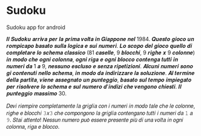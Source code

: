 # Sudoku
Sudoku app for android

𝑰𝒍 𝑺𝒖𝒅𝒐𝒌𝒖 𝒂𝒓𝒓𝒊𝒗𝒂 𝒑𝒆𝒓 𝒍𝒂 𝒑𝒓𝒊𝒎𝒂     𝒗𝒐𝒍𝒕𝒂 𝒊𝒏 𝑮𝒊𝒂𝒑𝒑𝒐𝒏𝒆 𝒏𝒆𝒍 1984. 𝑸𝒖𝒆𝒔𝒕𝒐 𝒈𝒊𝒐𝒄𝒐  𝒖𝒏 𝒓𝒐𝒎𝒑𝒊𝒄𝒂𝒑𝒐     𝒃𝒂𝒔𝒂𝒕𝒐 𝒔𝒖𝒍𝒍𝒂 𝒍𝒐𝒈𝒊𝒄𝒂 𝒆 𝒔𝒖𝒊 𝒏𝒖𝒎𝒆𝒓𝒊. 𝑳𝒐 𝒔𝒄𝒐𝒑𝒐 𝒅𝒆𝒍 𝒈𝒊𝒐𝒄𝒐     𝒒𝒖𝒆𝒍𝒍𝒐 𝒅𝒊 𝒄𝒐𝒎𝒑𝒍𝒆𝒕𝒂𝒓𝒆 𝒍𝒐 𝒔𝒄𝒉𝒆𝒎𝒂 𝒄𝒍𝒂𝒔𝒔𝒊𝒄𝒐 (81 𝒄𝒂𝒔𝒆𝒍𝒍𝒆, 9 𝒃𝒍𝒐𝒄𝒄𝒉𝒊,     9 𝒓𝒊𝒈𝒉𝒆 𝒙 9 𝒄𝒐𝒍𝒐𝒏𝒏𝒆) 𝒊𝒏 𝒎𝒐𝒅𝒐 𝒄𝒉𝒆 𝒐𝒈𝒏𝒊 𝒄𝒐𝒍𝒐𝒏𝒏𝒂, 𝒐𝒈𝒏𝒊 𝒓𝒊𝒈𝒂 𝒆 𝒐𝒈𝒏𝒊     𝒃𝒍𝒐𝒄𝒄𝒐 𝒄𝒐𝒏𝒕𝒆𝒏𝒈𝒂 𝒕𝒖𝒕𝒕𝒊 𝒊𝒏 𝒏𝒖𝒎𝒆𝒓𝒊 𝒅𝒂 1 𝒂 9, 𝒏𝒆𝒔𝒔𝒖𝒏𝒐 𝒆𝒔𝒄𝒍𝒖𝒔𝒐 𝒆 𝒔𝒆𝒏𝒛𝒂     𝒓𝒊𝒑𝒆𝒕𝒊𝒛𝒊𝒐𝒏𝒊. 𝑨𝒍𝒄𝒖𝒏𝒊 𝒏𝒖𝒎𝒆𝒓𝒊 𝒔𝒐𝒏𝒐 𝒈𝒊 𝒄𝒐𝒏𝒕𝒆𝒏𝒖𝒕𝒊 𝒏𝒆𝒍𝒍𝒐 𝒔𝒄𝒉𝒆𝒎𝒂, 𝒊𝒏 𝒎𝒐𝒅𝒐 𝒅𝒂     𝒊𝒏𝒅𝒊𝒓𝒊𝒛𝒛𝒂𝒓𝒆 𝒍𝒂 𝒔𝒐𝒍𝒖𝒛𝒊𝒐𝒏𝒆. 𝑨𝒍 𝒕𝒆𝒓𝒎𝒊𝒏𝒆 𝒅𝒆𝒍𝒍𝒂 𝒑𝒂𝒓𝒕𝒊𝒕𝒂, 𝒗𝒊𝒆𝒏𝒆 𝒂𝒔𝒔𝒆𝒈𝒏𝒂𝒕𝒐 𝒖𝒏     𝒑𝒖𝒏𝒕𝒆𝒈𝒈𝒊𝒐, 𝒃𝒂𝒔𝒂𝒕𝒐 𝒔𝒖𝒍 𝒕𝒆𝒎𝒑𝒐 𝒊𝒎𝒑𝒊𝒆𝒈𝒂𝒕𝒐 𝒑𝒆𝒓 𝒓𝒊𝒔𝒐𝒍𝒗𝒆𝒓𝒆 𝒍𝒐 𝒔𝒄𝒉𝒆𝒎𝒂 𝒆 𝒔𝒖𝒍 𝒏𝒖𝒎𝒆𝒓𝒐 𝒅\'𝒊𝒏𝒅𝒊𝒛𝒊 𝒄𝒉𝒆 𝒗𝒆𝒏𝒈𝒐𝒏𝒐 𝒄𝒉𝒊𝒆𝒔𝒕𝒊. 𝑰𝒍 𝒑𝒖𝒏𝒕𝒆𝒈𝒈𝒊𝒐 𝒎𝒂𝒔𝒔𝒊𝒎𝒐  30.

𝐷𝑒𝑣𝑖 𝑟𝑖𝑒𝑚𝑝𝑖𝑟𝑒 𝑐𝑜𝑚𝑝𝑙𝑒𝑡𝑎𝑚𝑒𝑛𝑡𝑒 𝑙𝑎 𝑔𝑟𝑖𝑔𝑙𝑖𝑎 𝑐𝑜𝑛 𝑖 𝑛𝑢𝑚𝑒𝑟𝑖 𝑖𝑛 𝑚𝑜𝑑𝑜 𝑡𝑎𝑙𝑒 𝑐ℎ𝑒 𝑙𝑒 𝑐𝑜𝑙𝑜𝑛𝑛𝑒, 𝑟𝑖𝑔ℎ𝑒 𝑒 𝑏𝑙𝑜𝑐𝑐ℎ𝑖 𝟹𝑥𝟹 𝑐ℎ𝑒 𝑐𝑜𝑚𝑝𝑜𝑛𝑔𝑜𝑛𝑜 𝑙𝑎 𝑔𝑟𝑖𝑔𝑙𝑖𝑎 𝑐𝑜𝑛𝑡𝑒𝑛𝑔𝑎𝑛𝑜 𝑡𝑢𝑡𝑡𝑖 𝑖 𝑛𝑢𝑚𝑒𝑟𝑖 𝑑𝑎 𝟷 𝑎 𝟿.
        𝑆𝑡𝑎𝑖 𝑎𝑡𝑡𝑒𝑛𝑡𝑜! 𝑁𝑒𝑠𝑠𝑢𝑛 𝑛𝑢𝑚𝑒𝑟𝑜 𝑝𝑢𝑜̀ 𝑒𝑠𝑠𝑒𝑟𝑒 𝑝𝑟𝑒𝑠𝑒𝑛𝑡𝑒 𝑝𝑖𝑢̀ 𝑑𝑖 𝑢𝑛𝑎 𝑣𝑜𝑙𝑡𝑎 𝑖𝑛 𝑜𝑔𝑛𝑖 𝑐𝑜𝑙𝑜𝑛𝑛𝑎, 𝑟𝑖𝑔𝑎 𝑒 𝑏𝑙𝑜𝑐𝑐𝑜.
